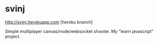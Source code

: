 svinj
=====

http://svinj.herokuapp.com [heroku branch]

Simple multiplayer canvas/node/websocket shooter. My "learn javascript" project.
